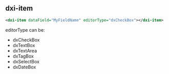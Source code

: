 
## dxi-item
```xml
<dxi-item dataField="MyFieldName" editorType="dxCheckBox"></dxi-item>
```
editorType can be:
* dxCheckBox
* dxTextBox
* dxTextArea
* dxTagBox
* dxSelectBox
* dxDateBox